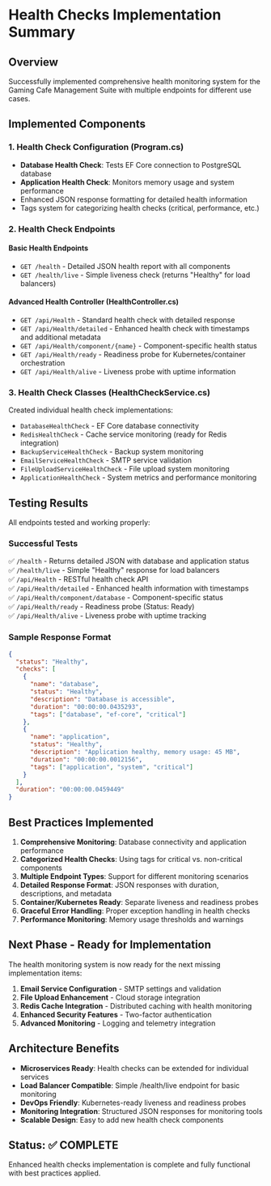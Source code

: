 # Health Checks Implementation Summary

## Overview
Successfully implemented comprehensive health monitoring system for the Gaming Cafe Management Suite with multiple endpoints for different use cases.

## Implemented Components

### 1. Health Check Configuration (Program.cs)
- **Database Health Check**: Tests EF Core connection to PostgreSQL database
- **Application Health Check**: Monitors memory usage and system performance
- Enhanced JSON response formatting for detailed health information
- Tags system for categorizing health checks (critical, performance, etc.)

### 2. Health Check Endpoints

#### Basic Health Endpoints
- `GET /health` - Detailed JSON health report with all components
- `GET /health/live` - Simple liveness check (returns "Healthy" for load balancers)

#### Advanced Health Controller (HealthController.cs)
- `GET /api/Health` - Standard health check with detailed response
- `GET /api/Health/detailed` - Enhanced health check with timestamps and additional metadata
- `GET /api/Health/component/{name}` - Component-specific health status
- `GET /api/Health/ready` - Readiness probe for Kubernetes/container orchestration
- `GET /api/Health/alive` - Liveness probe with uptime information

### 3. Health Check Classes (HealthCheckService.cs)
Created individual health check implementations:
- `DatabaseHealthCheck` - EF Core database connectivity
- `RedisHealthCheck` - Cache service monitoring (ready for Redis integration)
- `BackupServiceHealthCheck` - Backup system monitoring
- `EmailServiceHealthCheck` - SMTP service validation
- `FileUploadServiceHealthCheck` - File upload system monitoring
- `ApplicationHealthCheck` - System metrics and performance monitoring

## Testing Results
All endpoints tested and working properly:

### Successful Tests
✅ `/health` - Returns detailed JSON with database and application status  
✅ `/health/live` - Simple "Healthy" response for load balancers  
✅ `/api/Health` - RESTful health check API  
✅ `/api/Health/detailed` - Enhanced health information with timestamps  
✅ `/api/Health/component/database` - Component-specific status  
✅ `/api/Health/ready` - Readiness probe (Status: Ready)  
✅ `/api/Health/alive` - Liveness probe with uptime tracking  

### Sample Response Format
```json
{
  "status": "Healthy",
  "checks": [
    {
      "name": "database",
      "status": "Healthy",
      "description": "Database is accessible",
      "duration": "00:00:00.0435293",
      "tags": ["database", "ef-core", "critical"]
    },
    {
      "name": "application",
      "status": "Healthy",
      "description": "Application healthy, memory usage: 45 MB",
      "duration": "00:00:00.0012156",
      "tags": ["application", "system", "critical"]
    }
  ],
  "duration": "00:00:00.0459449"
}
```

## Best Practices Implemented
1. **Comprehensive Monitoring**: Database connectivity and application performance
2. **Categorized Health Checks**: Using tags for critical vs. non-critical components
3. **Multiple Endpoint Types**: Support for different monitoring scenarios
4. **Detailed Response Format**: JSON responses with duration, descriptions, and metadata
5. **Container/Kubernetes Ready**: Separate liveness and readiness probes
6. **Graceful Error Handling**: Proper exception handling in health checks
7. **Performance Monitoring**: Memory usage thresholds and warnings

## Next Phase - Ready for Implementation
The health monitoring system is now ready for the next missing implementation items:

1. **Email Service Configuration** - SMTP settings and validation
2. **File Upload Enhancement** - Cloud storage integration
3. **Redis Cache Integration** - Distributed caching with health monitoring
4. **Enhanced Security Features** - Two-factor authentication
5. **Advanced Monitoring** - Logging and telemetry integration

## Architecture Benefits
- **Microservices Ready**: Health checks can be extended for individual services
- **Load Balancer Compatible**: Simple /health/live endpoint for basic monitoring
- **DevOps Friendly**: Kubernetes-ready liveness and readiness probes
- **Monitoring Integration**: Structured JSON responses for monitoring tools
- **Scalable Design**: Easy to add new health check components

## Status: ✅ COMPLETE
Enhanced health checks implementation is complete and fully functional with best practices applied.
